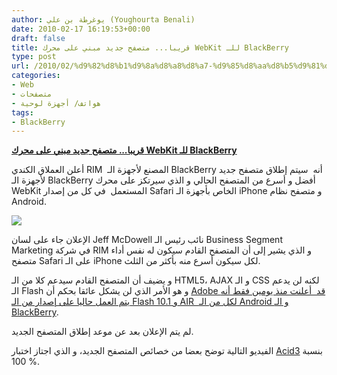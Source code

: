 ```yaml
---
author: يوغرطة بن علي (Youghourta Benali)
date: 2010-02-17 16:19:53+00:00
draft: false
title: قريبا... متصفح جديد مبني على محرك WebKit للـ BlackBerry
type: post
url: /2010/02/%d9%82%d8%b1%d9%8a%d8%a8%d8%a7-%d9%85%d8%aa%d8%b5%d9%81%d8%ad-%d8%ac%d8%af%d9%8a%d8%af-%d9%85%d8%a8%d9%86%d9%8a-%d8%b9%d9%84%d9%89-%d9%85%d8%ad%d8%b1%d9%83-webkit-%d9%84%d9%84%d9%80-blackberry/
categories:
- Web
- متصفحات
- هواتف/ أجهزة لوحية
tags:
- BlackBerry
---
```


[**قريبا... متصفح جديد مبني على محرك WebKit للـ BlackBerry**](http://www.it-scoop.com/2010/02/%d9%82%d8%b1%d9%8a%d8%a8%d8%a7-%d9%85%d8%aa%d8%b5%d9%81%d8%ad-%d8%ac%d8%af%d9%8a%d8%af-%d9%85%d8%a8%d9%86%d9%8a-%d8%b9%d9%84%d9%89-%d9%85%d8%ad%d8%b1%d9%83-webkit-%d9%84%d9%84%d9%80-blackberry/)


أعلن العملاق الكندي RIM  المصنع لأجهزة الـ BlackBerry أنه  سيتم إطلاق متصفح جديد لأجهزة الـ BlackBerry أفضل و أسرع من المتصفح الحالي و الذي سيرتكز على محرك WebKit المستعمل  في كل من إصدار Safari الخاص بأجهزة الـ iPhone و متصفح نظام Android.

[![](http://www.it-scoop.com/wp-content/uploads/2010/02/blackberry-8800.jpg)
](http://www.it-scoop.com/2010/02/%d9%82%d8%b1%d9%8a%d8%a8%d8%a7-%d9%85%d8%aa%d8%b5%d9%81%d8%ad-%d8%ac%d8%af%d9%8a%d8%af-%d9%85%d8%a8%d9%86%d9%8a-%d8%b9%d9%84%d9%89-%d9%85%d8%ad%d8%b1%d9%83-webkit-%d9%84%d9%84%d9%80-blackberry/)

الإعلان جاء على لسان Jeff McDowell نائب رئيس الـ Business Segment Marketing في شركة RIM و الذي يشير إلى أن المتصفح القادم سيكون له نفس أداء متصفح Safari على الـ iPhone لكل سيكون أسرع منه بأكثر من الثلث.

و يضيف أن المتصفح القادم سيدعم كلا من الـ HTML5، AJAX و الـ CSS لكنه لن يدعم الـ Flash و هو الأمر الذي لن يشكل عائقا بحكم أن [Adobe قد  أعلنت منذ يومين فقط أنه يتم العمل حاليا على إصدار من الـ Flash 10.1 و AIR  لكل من الـ Android و الـ BlackBerry](../../../../../2010/02/flash-%d9%88-air-%d9%82%d8%b1%d9%8a%d8%a8%d8%a7-%d8%b9%d9%84%d9%89-%d8%a3%d9%86%d8%b8%d9%85%d8%a9-android/).

لم يتم الإعلان بعد عن موعد إطلاق المتصفح الجديد.

الفيديو التالية توضح بعضا من خصائص المتصفح الجديد، و الذي اجتاز اختبار [Acid3](http://acid3.acidtests.org/) بنسبة  100%.

<!-- more -->
<object classid="clsid:d27cdb6e-ae6d-11cf-96b8-444553540000" width="425" codebase="http://download.macromedia.com/pub/shockwave/cabs/flash/swflash.cab#version=6,0,40,0" height="344"><embed src="http://www.youtube.com/v/FIbHsrCiez8&hl=fr_FR&fs=1&" allowscriptaccess="always" height="344" width="425" allowfullscreen="true" type="application/x-shockwave-flash"></embed></object>
